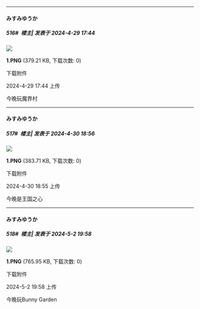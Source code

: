 ﻿
*****

####  みすみゆうか  
##### 516#         楼主| 发表于 2024-4-29 17:44

<img src="https://img.saraba1st.com/forum/202404/29/174443oy2mm8ii1ssgzdyn.png" referrerpolicy="no-referrer">

<strong>1.PNG</strong> (379.21 KB, 下载次数: 0)

下载附件

2024-4-29 17:44 上传

今晚玩魔界村


*****

####  みすみゆうか  
##### 517#         楼主| 发表于 2024-4-30 18:56

<img src="https://img.saraba1st.com/forum/202404/30/185553sj505x6pjgck65xy.png" referrerpolicy="no-referrer">

<strong>1.PNG</strong> (383.71 KB, 下载次数: 0)

下载附件

2024-4-30 18:55 上传

今晚是王国之心


*****

####  みすみゆうか  
##### 518#         楼主| 发表于 2024-5-2 19:58

<img src="https://img.saraba1st.com/forum/202405/02/195832jn0dxriwadhxo3bu.png" referrerpolicy="no-referrer">

<strong>1.PNG</strong> (765.95 KB, 下载次数: 0)

下载附件

2024-5-2 19:58 上传

今晚玩Bunny Garden

